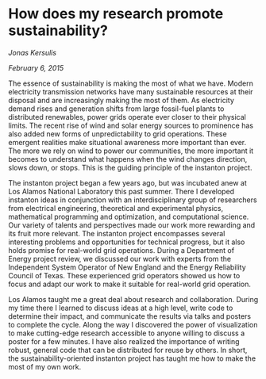# How does my research promote sustainability?
_Jonas Kersulis_

_February 6, 2015_

The essence of sustainability is making the most of what we have. Modern electricity transmission networks have many sustainable resources at their disposal and are increasingly making the most of them. As electricity demand rises and generation shifts from large fossil-fuel plants to distributed renewables, power grids operate ever closer to their physical limits. The recent rise of wind and solar energy sources to prominence has also added new forms of unpredictability to grid operations. These emergent realities make situational awareness more important than ever. The more we rely on wind to power our communities, the more important it becomes to understand what happens when the wind changes direction, slows down, or stops. This is the guiding principle of the instanton project.

The instanton project began a few years ago, but was incubated anew at Los Alamos National Laboratory this past summer. There I developed instanton ideas in conjunction with an interdisciplinary group of researchers from electrical engineering, theoretical and experimental physics, mathematical programming and optimization, and computational science. Our variety of talents and perspectives made our work more rewarding and its fruit more relevant. The instanton project encompasses several interesting problems and opportunities for technical progress, but it also holds promise for real-world grid operations. During a Department of Energy project review, we discussed our work with experts from the Independent System Operator of New England and the Energy Reliability Council of Texas. These experienced grid operators showed us how to focus and adapt our work to make it suitable for real-world grid operation.

Los Alamos taught me a great deal about research and collaboration. During my time there I learned to discuss ideas at a high level, write code to determine their impact, and communicate the results via talks and posters to complete the cycle. Along the way I discovered the power of visualization to make cutting-edge research accessible to anyone willing to discuss a poster for a few minutes. I have also realized the importance of writing robust, general code that can be distributed for reuse by others. In short, the sustainability-oriented instanton project has taught me how to make the most of my own work. 